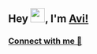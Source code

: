 ## Hey <img src="https://github.com/TheDudeThatCode/TheDudeThatCode/blob/master/Assets/Hi.gif" width="29px">, I'm [Avi!](https://bio.link/avibhawnani) 



### [Connect with me 💬](https://bio.link/avibhawnani) 

